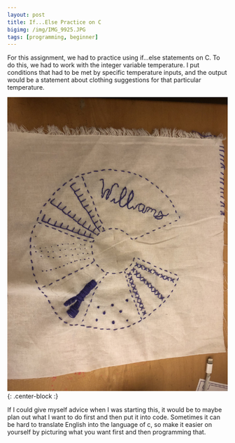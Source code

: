 ```yaml
---
layout: post
title: If...Else Practice on C
bigimg: /img/IMG_9925.JPG
tags: [programming, beginner]
---
```


For this assignment, we had to practice using if...else statements on C.
To do this, we had to work with the integer variable temperature.
I put conditions that had to be met by specific temperature inputs, and the output would be a statement about clothing suggestions for that particular temperature.

![Sampler](/img/IMG_9925.JPG){: .center-block :}

If I could give myself advice when I was starting this, it would be to maybe plan out what I want to do first and then put it into code.
Sometimes it can be hard to translate English into the language of c, so make it easier on yourself by picturing what you want first and then programming that.
